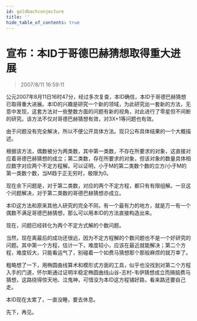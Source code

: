 ```yaml
---
id: goldbachconjecture
title: ''
hide_table_of_contents: true
---
```


# 宣布：本ID于哥德巴赫猜想取得重大进展

> 2007/8/11 16:59:11

<div style={{color: '#FF0000', fontWeight: '500', fontSize: '24px', textAlign: 'left', lineHeight: '180%'}}>

公元2007年8月11日16时47分，经过多次复查，本ID确信，本ID于哥德巴赫猜想已取得重大进展。本ID的兴趣是研究一个新的领域，为此研究出一套新的方法，无意中发现，这套方法对一些整数方面的问题有新的视角，对此进行了零星但不间断的研究。该方法不仅对哥德巴赫猜想有效，对3X+1等问题也有效。
 
由于问题没有完全解决，所以不便公开具体方法。现只公布具体结果的一个大概描述。
 
根据该方法，偶数被分为两类数，其中第一类数，不存在所要求的对象，这直接对应着哥德巴赫猜想的成立；第二类数，存在所要求的对象，但该对象的数量具体相应数字对应两个不定方程解。可以证明，小于M的第二类数个数的立方/小于M的第一类数个数，当M趋于正无穷时，极限为0。
 
现在余下问题是，对于第二类数，对应的两个不定方程，都只有有限组解。一旦这个问题解决，对于第二类数的哥德巴赫猜想亦成立。
 
本ID这方法和原来其他人研究的完全不同，有一个最有力的地方，就是万一有一个偶数不满足哥德巴赫猜想，那么可以用本ID的方法直接构造出来。
 
现在，问题已经转化为两个不定方式解的个数问题。
 
当然，现在离最后的成功还很远，因为不定方程解的个数问题也不是一个好研究的问题。其中第一个方程，估计一下，难度较小，应该在最近就能解决；第二个方程，难度较大，只能看运气了，别碰着一个如费马猜想那个那般麻烦的就万幸了。
 
粗略想了一下，用椭圆曲线算术和模形式方面的工具，似乎也没找到对第二个方程入手的门道，怀尔斯通过证明半稳定椭圆曲线山谷-志村-韦伊猜想成立而搞掂费马猜想，这路绕得惊天地、泣鬼神，可惜没为本ID这方程铺好路，看来路还要自己走。
 
本ID现在太累了，一直没睡，要去休息。
 
先下，再见。
</div>